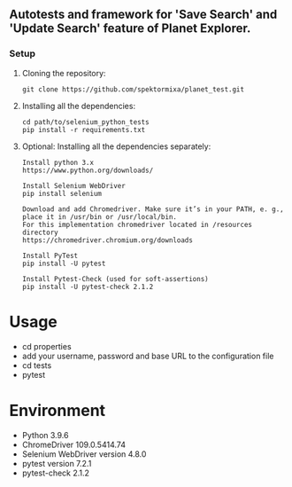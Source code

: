 ## Autotests and framework for 'Save Search' and 'Update Search' feature of Planet Explorer.

### Setup

 1. Cloning the repository:

    ```shell
    git clone https://github.com/spektormixa/planet_test.git
    ```

2. Installing all the dependencies:

    ```shell
    cd path/to/selenium_python_tests
    pip install -r requirements.txt
    ```

3.  Optional: Installing all the dependencies separately:

    ```shell
    Install python 3.x
    https://www.python.org/downloads/
    
    Install Selenium WebDriver
    pip install selenium
    
    Download and add Chromedriver. Make sure it’s in your PATH, e. g., place it in /usr/bin or /usr/local/bin.
    For this implementation chromedriver located in /resources directory
    https://chromedriver.chromium.org/downloads
    
    Install PyTest
    pip install -U pytest
    
    Install Pytest-Check (used for soft-assertions)
    pip install -U pytest-check 2.1.2
    ```


Usage
=

 - cd properties
 - add your username, password and base URL to the configuration file
 - cd tests
 - pytest


Environment
=
- Python 3.9.6
- ChromeDriver 109.0.5414.74
- Selenium WebDriver version 4.8.0
- pytest version 7.2.1
- pytest-check 2.1.2
